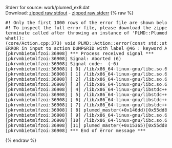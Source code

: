 Stderr for source:  work/plumed_ex8.dat   
Download: [zipped raw stdout](plumed_ex8.dat.plumed_master.stdout.txt.zip) - [zipped raw stderr](plumed_ex8.dat.plumed_master.stderr.txt.zip) 
{% raw %}
<pre>
#! Only the first 1000 rows of the error file are shown below
#! To inspect the full error file, please download the zipped raw stderr file above
terminate called after throwing an instance of 'PLMD::Plumed::ExceptionError'
what():
(core/Action.cpp:373) void PLMD::Action::error(const std::string&) const
ERROR in input to action DUMPGRID with label @46 : keyword ARG is compulsory for this action
[pkrvmbietmlfzoi:36908] *** Process received signal ***
[pkrvmbietmlfzoi:36908] Signal: Aborted (6)
[pkrvmbietmlfzoi:36908] Signal code:  (-6)
[pkrvmbietmlfzoi:36908] [ 0] /lib/x86_64-linux-gnu/libc.so.6(+0x45330)[0x7faf1e445330]
[pkrvmbietmlfzoi:36908] [ 1] /lib/x86_64-linux-gnu/libc.so.6(pthread_kill+0x11c)[0x7faf1e49eb2c]
[pkrvmbietmlfzoi:36908] [ 2] /lib/x86_64-linux-gnu/libc.so.6(gsignal+0x1e)[0x7faf1e44527e]
[pkrvmbietmlfzoi:36908] [ 3] /lib/x86_64-linux-gnu/libc.so.6(abort+0xdf)[0x7faf1e4288ff]
[pkrvmbietmlfzoi:36908] [ 4] /lib/x86_64-linux-gnu/libstdc++.so.6(+0xa5ff5)[0x7faf1e8a5ff5]
[pkrvmbietmlfzoi:36908] [ 5] /lib/x86_64-linux-gnu/libstdc++.so.6(+0xbb0da)[0x7faf1e8bb0da]
[pkrvmbietmlfzoi:36908] [ 6] /lib/x86_64-linux-gnu/libstdc++.so.6(_ZSt10unexpectedv+0x0)[0x7faf1e8a5a55]
[pkrvmbietmlfzoi:36908] [ 7] /lib/x86_64-linux-gnu/libstdc++.so.6(+0xa5a6f)[0x7faf1e8a5a6f]
[pkrvmbietmlfzoi:36908] [ 8] plumed_master(+0x146dd)[0x55dd86ba36dd]
[pkrvmbietmlfzoi:36908] [ 9] /lib/x86_64-linux-gnu/libc.so.6(+0x2a1ca)[0x7faf1e42a1ca]
[pkrvmbietmlfzoi:36908] [10] /lib/x86_64-linux-gnu/libc.so.6(__libc_start_main+0x8b)[0x7faf1e42a28b]
[pkrvmbietmlfzoi:36908] [11] plumed_master(+0x15365)[0x55dd86ba4365]
[pkrvmbietmlfzoi:36908] *** End of error message ***
</pre>
{% endraw %}
